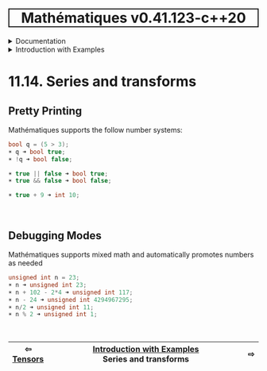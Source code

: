<h1 style='border: 2px solid; text-align: center'>Mathématiques v0.41.123-c++20</h1>

<details>

<summary>Documentation</summary>

# [Documentation](../../README.md)<br>
1. [License](../../license/README.md)<br>
2. [About](../../about/README.md)<br>
3. [Status, Planned Work & Release Notes](../../status-release/README.md)<br>
11. _Introduction with Examples_ <br>
5. [Installation](../../installation/README.md)<br>
6. [Your First Mathématiques Project](../../first-project/README.md)<br>
12. [Usage Guide: Syntax, Data Types, Functions, etc](../../user-guide/README.md)<br>
8. [Benchmarks](../../benchmarks/README.md)<br>
9. [Tests](../../test/README.md)<br>
10. [Developer Guide: Modifying and Extending Mathématiques](../../developer-guide/README.md)<br>
11. _Introduction with Examples_ <br>
12. [Usage Guide: Syntax, Data Types, Functions, etc](../../user-guide/README.md)<br>


</details>



<details>

<summary>Introduction with Examples</summary>

# [11. Introduction with Examples](../README.md)<br>
11.1. [Pretty Printing and Debugging](../print-debug/README.md)<br>
11.2. [Number Systems](../numbers/README.md)<br>
11.3. [Vectors, Matrices, and MultiArrays](../multiarrays/README.md)<br>
11.4. [Nested MultiArrays](../nested-multiarrays/README.md)<br>
11.5. [Special Vectors, Matrices, and MultiArrays](../special-multiarrays/README.md)<br>
11.6. [MultiArray Arithmetic](../multiarray-arithmetic/README.md)<br>
11.7. [Linear Algebra](../linear-algebra/README.md)<br>
11.8. [Sorting, Masks, Slices, etc.](../sort-mask-slice/README.md)<br>
11.9. [Mathematical functions](../math-functions/README.md)<br>
11.10. [Mutlivariate Calculus](../multi-var-calculus/README.md)<br>
11.11. [Calculus on Complex Number Domains](../complex-calculus/README.md)<br>
11.12. [Vector Calculus and Curvilinear Coordinates](../vector-calculus/README.md)<br>
11.13. [Tensors](../tensors/README.md)<br>
11.14. _Series and transforms_ <br>


</details>



# 11.14. Series and transforms



## Pretty Printing
Mathématiques supports the follow number systems:
```C++
bool q = (5 > 3);
☀ q ➜ bool true;
☀ !q ➜ bool false;

☀ true || false ➜ bool true;
☀ true && false ➜ bool false;

☀ true + 9 ➜ int 10;
```

<br>

## Debugging Modes
Mathématiques supports mixed math and automatically promotes numbers as needed
```C++
unsigned int n = 23;
☀ n ➜ unsigned int 23;
☀ n + 102 - 2*4 ➜ unsigned int 117;
☀ n - 24 ➜ unsigned int 4294967295;
☀ n/2 ➜ unsigned int 11;
☀ n % 2 ➜ unsigned int 1;
```

<br>



| ⇦ <br />[Tensors](../tensors/README.md)  | [Introduction with Examples](../README.md)<br />Series and transforms<br /><img width=1000/> | ⇨ <br />   |
| ------------ | :-------------------------------: | ------------ |

